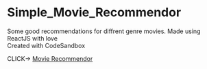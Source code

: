 # Simple_Movie_Recommendor
Some good recommendations for diffrent genre movies. Made using ReactJS with love<br>
Created with CodeSandbox

CLICK-> [Movie Recommendor](https://i1gmi.csb.app/)
